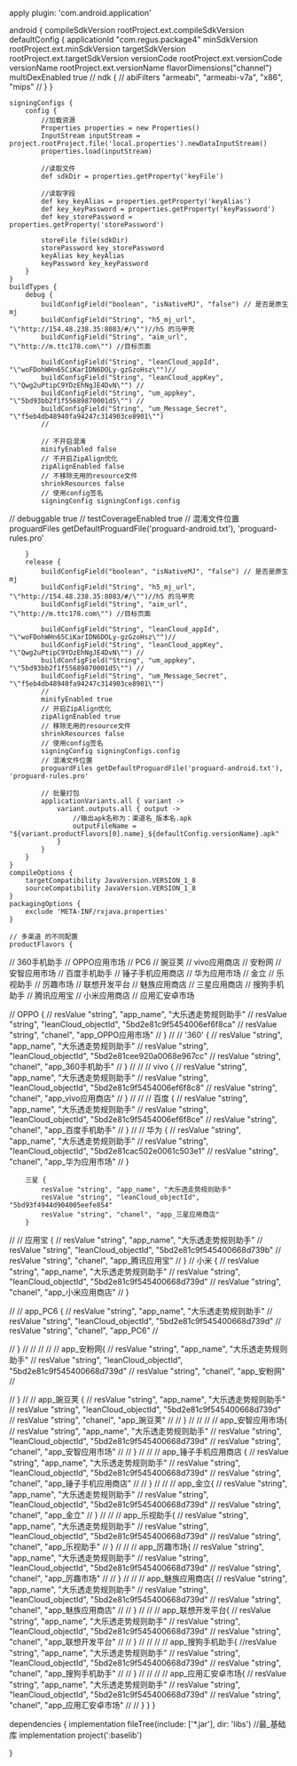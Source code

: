 apply plugin: 'com.android.application'

android {
    compileSdkVersion rootProject.ext.compileSdkVersion
    defaultConfig {
        applicationId "com.regus.package4"
        minSdkVersion rootProject.ext.minSdkVersion
        targetSdkVersion rootProject.ext.targetSdkVersion
        versionCode rootProject.ext.versionCode
        versionName rootProject.ext.versionName
        flavorDimensions("channel")
        multiDexEnabled true
//        ndk {
//            abiFilters "armeabi", "armeabi-v7a", "x86", "mips"
//        }
    }


    signingConfigs {
        config {
            //加载资源
            Properties properties = new Properties()
            InputStream inputStream = project.rootProject.file('local.properties').newDataInputStream()
            properties.load(inputStream)

            //读取文件
            def sdkDir = properties.getProperty('keyFile')

            //读取字段
            def key_keyAlias = properties.getProperty('keyAlias')
            def key_keyPassword = properties.getProperty('keyPassword')
            def key_storePassword = properties.getProperty('storePassword')

            storeFile file(sdkDir)
            storePassword key_storePassword
            keyAlias key_keyAlias
            keyPassword key_keyPassword
        }
    }
    buildTypes {
        debug {
            buildConfigField("boolean", "isNativeMJ", "false") // 是否是原生mj
            buildConfigField("String", "h5_mj_url", "\"http://154.48.238.35:8083/#/\"")//h5 的马甲壳
            buildConfigField("String", "aim_url", "\"http://m.ttc178.com\"") //目标页面

            buildConfigField("String", "leanCloud_appId", "\"woFDohWHn65CiKarIDN6DOLy-gzGzoHsz\"")//
            buildConfigField("String", "leanCloud_appKey", "\"Qwg2uPtipC9YDzEhNgJE4DvN\"") //
            buildConfigField("String", "um_appkey", "\"5bd93bb2f1f55689870001d5\"") //
            buildConfigField("String", "um_Message_Secret", "\"f5eb4db48940fa94247c314903ce8901\"")
            //

            // 不开启混淆
            minifyEnabled false
            // 不开启ZipAlign优化
            zipAlignEnabled false
            // 不移除无用的resource文件
            shrinkResources false
            // 使用config签名
            signingConfig signingConfigs.config
//            debuggable true
//            testCoverageEnabled true
            // 混淆文件位置
            proguardFiles getDefaultProguardFile('proguard-android.txt'), 'proguard-rules.pro'

        }
        release {
            buildConfigField("boolean", "isNativeMJ", "false") // 是否是原生mj
            buildConfigField("String", "h5_mj_url", "\"http://154.48.238.35:8083/#/\"")//h5 的马甲壳
            buildConfigField("String", "aim_url", "\"http://m.ttc178.com\"") //目标页面

            buildConfigField("String", "leanCloud_appId", "\"woFDohWHn65CiKarIDN6DOLy-gzGzoHsz\"")//
            buildConfigField("String", "leanCloud_appKey", "\"Qwg2uPtipC9YDzEhNgJE4DvN\"") //
            buildConfigField("String", "um_appkey", "\"5bd93bb2f1f55689870001d5\"") //
            buildConfigField("String", "um_Message_Secret", "\"f5eb4db48940fa94247c314903ce8901\"")
            //
            minifyEnabled true
            // 开启ZipAlign优化
            zipAlignEnabled true
            // 移除无用的resource文件
            shrinkResources false
            // 使用config签名
            signingConfig signingConfigs.config
            // 混淆文件位置
            proguardFiles getDefaultProguardFile('proguard-android.txt'), 'proguard-rules.pro'

            // 批量打包
            applicationVariants.all { variant ->
                variant.outputs.all { output ->
                    //输出apk名称为：渠道名_版本名.apk
                    outputFileName = "${variant.productFlavors[0].name}_${defaultConfig.versionName}.apk"
                }
            }
        }
    }
    compileOptions {
        targetCompatibility JavaVersion.VERSION_1_8
        sourceCompatibility JavaVersion.VERSION_1_8
    }
    packagingOptions {
        exclude 'META-INF/rxjava.properties'
    }

    // 多渠道 的不同配置
    productFlavors {

//        360手机助手
//        OPPO应用市场
//        PC6
//        豌豆荚
//        vivo应用商店
//        安粉网
//        安智应用市场
//        百度手机助手
//        锤子手机应用商店
//        华为应用市场
//        金立
//        乐视助手
//        厉趣市场
//        联想开发平台
//        魅族应用商店
//        三星应用商店
//        搜狗手机助手
//        腾讯应用宝
//        小米应用商店
//        应用汇安卓市场



//        OPPO {
//                    resValue "string", "app_name", "大乐透走势规则助手"
//            resValue "string", "leanCloud_objectId", "5bd2e81c9f5454006ef6f8ca"
//            resValue "string", "chanel", "app_OPPO应用市场"
//        }
//
//        '360' {
//        resValue "string", "app_name", "大乐透走势规则助手"
//            resValue "string", "leanCloud_objectId", "5bd2e81cee920a0068e967cc"
//            resValue "string", "chanel", "app_360手机助手"
//        }
//
//
//        vivo {
//        resValue "string", "app_name", "大乐透走势规则助手"
//            resValue "string", "leanCloud_objectId", "5bd2e81c9f5454006ef6f8c8"
//            resValue "string", "chanel", "app_vivo应用商店"
//        }
//
//
//        百度 {
//        resValue "string", "app_name", "大乐透走势规则助手"
//            resValue "string", "leanCloud_objectId", "5bd2e81c9f5454006ef6f8ce"
//            resValue "string", "chanel", "app_百度手机助手"
//        }
//
//        华为 {
//        resValue "string", "app_name", "大乐透走势规则助手"
//            resValue "string", "leanCloud_objectId", "5bd2e81cac502e0061c503e1"
//            resValue "string", "chanel", "app_华为应用市场"
//        }

        三星 {
            resValue "string", "app_name", "大乐透走势规则助手"
            resValue "string", "leanCloud_objectId", "5bd93f4944d904005eefe854"
            resValue "string", "chanel", "app_三星应用商店"
        }
//
//        应用宝 {
//        resValue "string", "app_name", "大乐透走势规则助手"
//            resValue "string", "leanCloud_objectId", "5bd2e81c9f545400668d739b"
//            resValue "string", "chanel", "app_腾讯应用宝"
//        }
//        小米 {
//        resValue "string", "app_name", "大乐透走势规则助手"
//            resValue "string", "leanCloud_objectId", "5bd2e81c9f545400668d739d"
//            resValue "string", "chanel", "app_小米应用商店"
//        }

//
//        app_PC6 {
//        resValue "string", "app_name", "大乐透走势规则助手"
//        resValue "string", "leanCloud_objectId", "5bd2e81c9f545400668d739d"
//            resValue "string", "chanel", "app_PC6"
//

//        }
//
//
//
//
//        app_安粉网{
//        resValue "string", "app_name", "大乐透走势规则助手"
//        resValue "string", "leanCloud_objectId", "5bd2e81c9f545400668d739d"
//            resValue "string", "chanel", "app_安粉网"
//

//        }
//
//        app_豌豆荚 {
//        resValue "string", "app_name", "大乐透走势规则助手"
//        resValue "string", "leanCloud_objectId", "5bd2e81c9f545400668d739d"
//            resValue "string", "chanel", "app_豌豆荚"
//
//        }
//
//
//
//        app_安智应用市场{
//        resValue "string", "app_name", "大乐透走势规则助手"
//        resValue "string", "leanCloud_objectId", "5bd2e81c9f545400668d739d"
//            resValue "string", "chanel", "app_安智应用市场"
//
//        }
//
//
//        app_锤子手机应用商店 {
//        resValue "string", "app_name", "大乐透走势规则助手"
//        resValue "string", "leanCloud_objectId", "5bd2e81c9f545400668d739d"
//            resValue "string", "chanel", "app_锤子手机应用商店"
//
//        }
//
//
//        app_金立{
//        resValue "string", "app_name", "大乐透走势规则助手"
//        resValue "string", "leanCloud_objectId", "5bd2e81c9f545400668d739d"
//            resValue "string", "chanel", "app_金立"
//        }
//
//
//        app_乐视助手{
//        resValue "string", "app_name", "大乐透走势规则助手"
//        resValue "string", "leanCloud_objectId", "5bd2e81c9f545400668d739d"
//            resValue "string", "chanel", "app_乐视助手"
//        }
//
//
//        app_厉趣市场{
//        resValue "string", "app_name", "大乐透走势规则助手"
//        resValue "string", "leanCloud_objectId", "5bd2e81c9f545400668d739d"
//            resValue "string", "chanel", "app_厉趣市场"
//
//        }
//
//
//        app_魅族应用商店{
//        resValue "string", "app_name", "大乐透走势规则助手"
//        resValue "string", "leanCloud_objectId", "5bd2e81c9f545400668d739d"
//            resValue "string", "chanel", "app_魅族应用商店"
//
//        }
//
//
//        app_联想开发平台{
//        resValue "string", "app_name", "大乐透走势规则助手"
//        resValue "string", "leanCloud_objectId", "5bd2e81c9f545400668d739d"
//            resValue "string", "chanel", "app_联想开发平台"
//
//        }
//
//
//
//        app_搜狗手机助手{
        //resValue "string", "app_name", "大乐透走势规则助手"
//        resValue "string", "leanCloud_objectId", "5bd2e81c9f545400668d739d"
//            resValue "string", "chanel", "app_搜狗手机助手"
//
//        }
//
//
//
//        app_应用汇安卓市场{
//        resValue "string", "app_name", "大乐透走势规则助手"
//        resValue "string", "leanCloud_objectId", "5bd2e81c9f545400668d739d"
//            resValue "string", "chanel", "app_应用汇安卓市场"
//
//        }
    }
}

dependencies {
    implementation fileTree(include: ['*.jar'], dir: 'libs')
    //最_基础库
    implementation project(':baselib')

}
